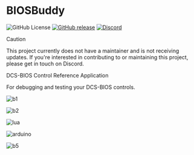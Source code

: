 # BIOSBuddy

![GitHub License](https://img.shields.io/github/license/DCS-Skunkworks/BIOSBuddy)
[![GitHub release](https://img.shields.io/github/release/DCS-Skunkworks/BIOSBuddy.svg)](https://github.com/DCS-Skunkworks/BIOSBuddy/releases)
[![Discord](https://img.shields.io/discord/533342958712258572)](https://discord.gg/5svGwKX)

> [!CAUTION]
> This project currently does not have a maintainer and is not receiving updates. If you're interested in contributing to or maintaining this project, please get in touch on Discord.

DCS-BIOS Control Reference Application

For debugging and testing your DCS-BIOS controls.

![b1](https://github.com/DCS-Skunkworks/BIOSBuddy/assets/10453261/0c4f00f8-4fb1-4cbf-b3b6-a0c1c8dc41ce)

![b2](https://github.com/DCS-Skunkworks/BIOSBuddy/assets/10453261/8da5620d-6599-4a2e-b9f8-fa7ddb11fa85)

![lua](https://github.com/DCS-Skunkworks/BIOSBuddy/assets/10453261/e773e4b8-03dd-4609-8faa-d6ecbba32513)

![arduino](https://github.com/DCS-Skunkworks/BIOSBuddy/assets/10453261/431cb5f3-109d-4659-93f7-354f1cfcaad0)


![b5](https://github.com/DCS-Skunkworks/BIOSBuddy/assets/10453261/1bd88283-d5f2-416e-b70a-489136d19636)
